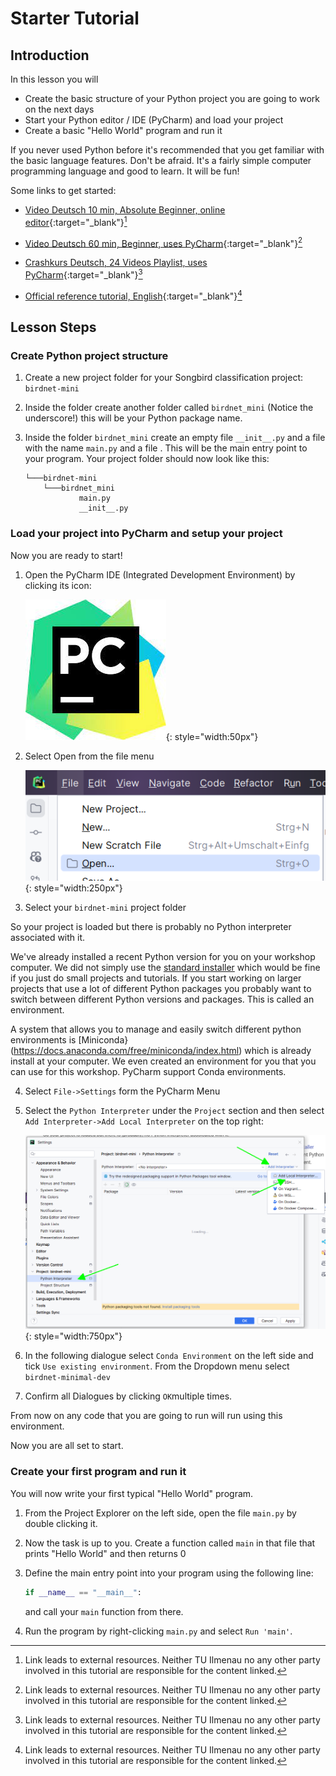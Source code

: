 # Starter Tutorial

## Introduction 

In this lesson you will 

* Create the basic structure of your Python project you are going to work on the next days
* Start your Python editor / IDE (PyCharm) and load your project
* Create a basic "Hello World" program and run it


If you never used Python before it's recommended that you get familiar with the basic language features. Don't be afraid. It's a fairly simple computer programming language and good to learn. It will be fun!

Some links to get started:

* [Video Deutsch 10 min, Absolute Beginner, online editor](https://www.youtube.com/watch?v=9mmVa6O-hzQ){:target="_blank"}[^1]

* [Video Deutsch 60 min, Beginner, uses PyCharm](https://www.youtube.com/watch?v=362fjQdpFlc){:target="_blank"}[^1]

* [Crashkurs Deutsch, 24 Videos Playlist, uses PyCharm](https://www.youtube.com/watch?v=oxXAb8IikHM&list=PL_pqkvxZ6ho3u8PJAsUU-rOAQ74D0TqZB){:target="_blank"}[^1]

* [Official reference tutorial, English](https://docs.python.org/3.11/tutorial/index.html){:target="_blank"}[^1]


[^1]: Link leads to external resources. Neither TU Ilmenau no any other party involved in this tutorial are responsible for the content linked. 

## Lesson Steps

### Create Python project structure

1. Create a new project folder for your Songbird classification project: `birdnet-mini`
2. Inside the folder create another folder called `birdnet_mini` (Notice the underscore!) this will be your Python package name.
3. Inside the folder `birdnet_mini` create an empty file `__init__.py` and a file with the name `main.py` and a file . This will be the main entry point to your program. Your project folder should now look like this:

    ```
    └───birdnet-mini
        └───birdnet_mini
                main.py
                __init__.py
    ```

### Load your project into PyCharm and setup your project

Now you are ready to start!

1. Open the PyCharm IDE (Integrated Development Environment) by clicking its icon:

    ![PyCharm Icon](pictures/pycharm_symbol.png){: style="width:50px"}

2. Select Open from the file menu

    ![PyCharm Icon](pictures/pycharm_open.png){: style="width:250px"}

3. Select your `birdnet-mini` project folder

So your project is loaded but there is probably no Python interpreter associated with it. 

We've already installed a recent Python version for you on your workshop computer. We did not simply use the [standard installer](https://www.python.org/downloads/) which would be fine if you just do small projects and tutorials. If you start working on larger projects that use a lot of different Python packages you probably want to switch between different Python versions and packages. This is called an environment. 

A system that allows you to manage and easily switch different python environments is [Miniconda}(https://docs.anaconda.com/free/miniconda/index.html) which is already install at your computer. We even created an environment for you that you can use for this workshop. PyCharm support Conda environments. 

4. Select `File->Settings` form the PyCharm Menu

5. Select the `Python Interpreter` under the `Project` section and then select `Add Interpreter->Add Local Interpreter` on the top right:

    ![PyCharm Icon](pictures/pycharm_interpreter.png){: style="width:750px"}

6. In the following dialogue select `Conda Environment` on the left side and tick `Use existing environment`. From the Dropdown menu select `birdnet-minimal-dev`

7. Confirm all Dialogues by clicking `OK`multiple times. 

From now on any code that you are going to run will run using this environment.

Now you are all set to start.

### Create your first program and run it

You will now write your first typical "Hello World" program. 


1. From the Project Explorer on the left side, open the file `main.py` by double clicking it. 

2. Now the task is up to you. Create a function called `main` in that file that prints "Hello World" and then returns 0

3. Define the main entry point into your program using the following line:

    ```python
    if __name__ == "__main__":
    ```

    and call your `main` function from there. 

4. Run the program by right-clicking `main.py` and select `Run 'main'`.
